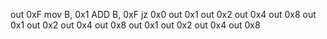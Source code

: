 out 0xF
mov B, 0x1
ADD B, 0xF
jz  0x0
out 0x1
out 0x2
out 0x4
out 0x8
out 0x1
out 0x2
out 0x4
out 0x8
out 0x1
out 0x2
out 0x4
out 0x8